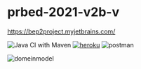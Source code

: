 # prbed-2021-v2b-v

https://bep2project.myjetbrains.com/

![Java CI with Maven](https://github.com/huict/prbed-2021-v2b-v/workflows/Java%20CI%20with%20Maven/badge.svg)
[![heroku](http://heroku-shields.herokuapp.com/bep2)](https://bep2.herokuapp.com)
![postman](https://github.com/huict/prbed-2021-v2b-v/workflows/postman/badge.svg)

![domeinmodel](https://github.com/huict/prbed-2021-v2b-v/blob/master/class-diagram-eng1.jpg "domeinmodel")

